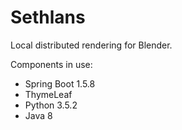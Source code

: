 Sethlans
=======
Local distributed rendering for Blender.

Components in use:
 - Spring Boot 1.5.8
 - ThymeLeaf
 - Python 3.5.2
 - Java 8
